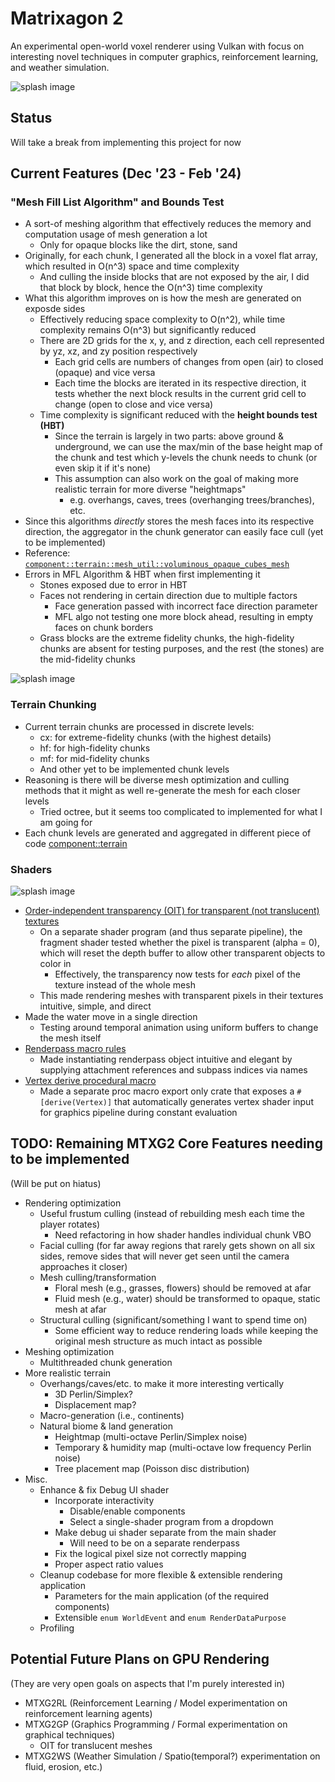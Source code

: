 # Matrixagon 2
An experimental open-world voxel renderer using Vulkan with focus on interesting novel techniques in computer graphics, reinforcement learning, and weather simulation.

![splash image](doc/splash_image.png)

## Status
Will take a break from implementing this project for now

## Current Features (Dec '23 - Feb '24)
### "Mesh Fill List Algorithm" and Bounds Test
- A sort-of meshing algorithm that effectively reduces the memory and computation usage of mesh generation a lot
  - Only for opaque blocks like the dirt, stone, sand
- Originally, for each chunk, I generated all the block in a voxel flat array, which resulted in O(n^3) space and time complexity
  - And culling the inside blocks that are not exposed by the air, I did that block by block, hence the O(n^3) time complexity
- What this algorithm improves on is how the mesh are generated on exposde sides
  - Effectively reducing space complexity to O(n^2), while time complexity remains O(n^3) but significantly reduced
  - There are 2D grids for the x, y, and z direction, each cell represented by yz, xz, and zy position respectively
    - Each grid cells are numbers of changes from open (air) to closed (opaque) and vice versa
    - Each time the blocks are iterated in its respective direction, it tests whether the next block results in the current grid cell to change (open to close and vice versa)
  - Time complexity is significant reduced with the **height bounds test (HBT)**
    - Since the terrain is largely in two parts: above ground & underground, we can use the max/min of the base height map of the chunk and test which y-levels the chunk needs to chunk (or even skip it if it's none) 
    - This assumption can also work on the goal of making more realistic terrain for more diverse "heightmaps"
      - e.g. overhangs, caves, trees (overhanging trees/branches), etc.
- Since this algorithms *directly* stores the mesh faces into its respective direction, the aggregator in the chunk generator can easily face cull (yet to be implemented)
- Reference: [`component::terrain::mesh_util::voluminous_opaque_cubes_mesh`](src/component/terrain/mesh_util.rs)
- Errors in MFL Algorithm & HBT when first implementing it
  - Stones exposed due to error in HBT
  - Faces not rendering in certain direction due to multiple factors
    - Face generation passed with incorrect face direction parameter
    - MFL algo not testing one more block ahead, resulting in empty faces on chunk borders
  - Grass blocks are the extreme fidelity chunks, the high-fidelity chunks are absent for testing purposes, and the rest (the stones) are the mid-fidelity chunks

![splash image](doc/buggy_mfl_algo.png)

### Terrain Chunking
- Current terrain chunks are processed in discrete levels:
  - cx: for extreme-fidelity chunks (with the highest details)
  - hf: for high-fidelity chunks
  - mf: for mid-fidelity chunks
  - And other yet to be implemented chunk levels
- Reasoning is there will be diverse mesh optimization and culling methods that it might as well re-generate the mesh for each closer levels
  - Tried octree, but it seems too complicated to implemented for what I am going for
- Each chunk levels are generated and aggregated in different piece of code [component::terrain](src/component/terrain)

### Shaders
![splash image](doc/feature_depth_alpha.png)

- [Order-independent transparency (OIT) for transparent (not translucent) textures](src/shader/chunk_transparent.frag)
  - On a separate shader program (and thus separate pipeline), the fragment shader tested whether the pixel is transparent (alpha = 0), which will reset the depth buffer to allow other transparent objects to color in
    - Effectively, the transparency now tests for *each* pixel of the texture instead of the whole mesh
  - This made rendering meshes with transparent pixels in their textures intuitive, simple, and direct
- Made the water move in a single direction
  - Testing around temporal animation using uniform buffers to change the mesh itself
- [Renderpass macro rules](mtxg2-util/src/lib.rs)
  - Made instantiating renderpass object intuitive and elegant by supplying attachment references and subpass indices via names
- [Vertex derive procedural macro](mtxg2-derive/src/lib.rs)
  - Made a separate proc macro export only crate that exposes a `#[derive(Vertex)]` that automatically generates vertex shader input for graphics pipeline during constant evaluation

## TODO: Remaining MTXG2 Core Features needing to be implemented
(Will be put on hiatus)
- Rendering optimization
  - Useful frustum culling (instead of rebuilding mesh each time the player rotates)
    - Need refactoring in how shader handles individual chunk VBO
  - Facial culling (for far away regions that rarely gets shown on all six sides, remove sides that will never get seen until the camera approaches it closer)
  - Mesh culling/transformation
    - Floral mesh (e.g., grasses, flowers) should be removed at afar
    - Fluid mesh (e.g., water) should be transformed to opaque, static mesh at afar
  - Structural culling (significant/something I want to spend time on)
    - Some efficient way to reduce rendering loads while keeping the original mesh structure as much intact as possible
- Meshing optimization
  - Multithreaded chunk generation
- More realistic terrain
  - Overhangs/caves/etc. to make it more interesting vertically
    - 3D Perlin/Simplex?
    - Displacement map?
  - Macro-generation (i.e., continents)
  - Natural biome & land generation
    - Heightmap (multi-octave Perlin/Simplex noise)
    - Temporary & humidity map (multi-octave low frequency Perlin noise)
    - Tree placement map (Poisson disc distribution)
- Misc.
  - Enhance & fix Debug UI shader
    - Incorporate interactivity
      - Disable/enable components
      - Select a single-shader program from a dropdown
    - Make debug ui shader separate from the main shader
      - Will need to be on a separate renderpass
    - Fix the logical pixel size not correctly mapping
    - Proper aspect ratio values
  - Cleanup codebase for more flexible & extensible rendering application
    - Parameters for the main application (of the required components)
    - Extensible `enum WorldEvent` and `enum RenderDataPurpose`
  - Profiling
## Potential Future Plans on GPU Rendering
(They are very open goals on aspects that I'm purely interested in)
- MTXG2RL (Reinforcement Learning / Model experimentation on reinforcement learning agents)
- MTXG2GP (Graphics Programming / Formal experimentation on graphical techniques)
  - OIT for translucent meshes
- MTXG2WS (Weather Simulation / Spatio(temporal?) experimentation on fluid, erosion, etc.)
